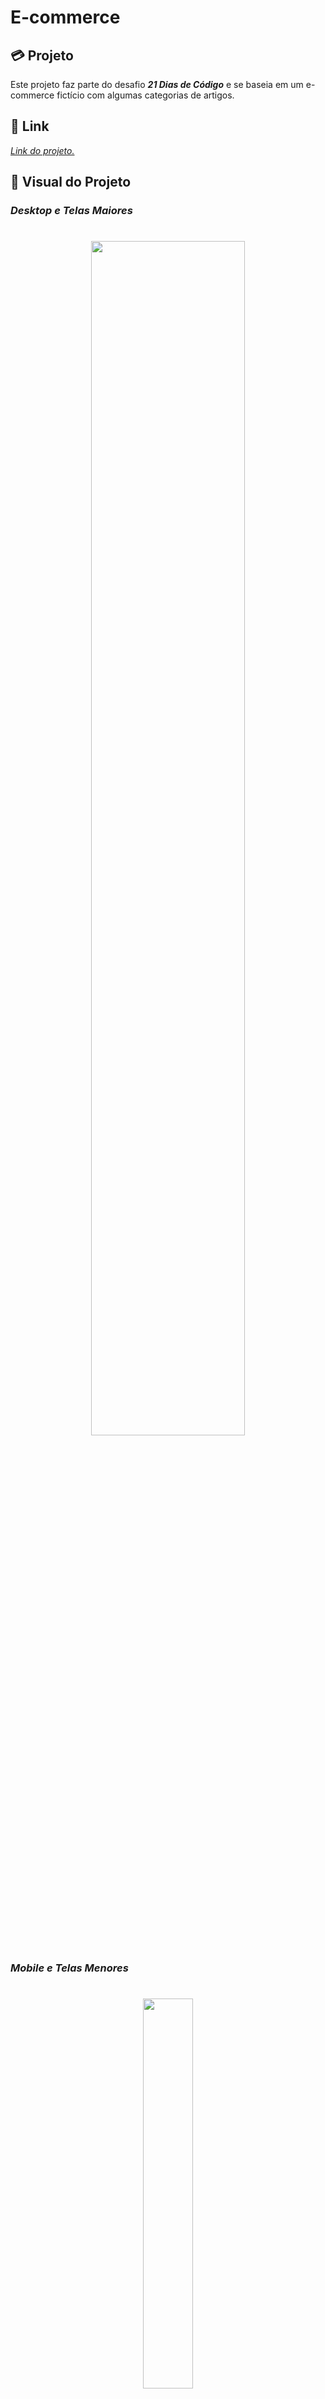 # **E-commerce**

## :credit_card: **Projeto**
Este projeto faz parte do desafio ***21 Dias de Código*** e se baseia em um e-commerce fictício com algumas categorias de artigos.

## :link: **Link**
*[Link do projeto.](https://davsilvam.github.io/21diasdecodigo/15/)*

## :art: **Visual do Projeto**
### *Desktop e Telas Maiores*

<h1 align="center">
    <img src="img/screenshot.gif" style="width: 70%;">
</h1>

### *Mobile e Telas Menores*

<h1 align="center">
    <img src="img/screenshot-small.gif" style="width: 40%;">
</h1>

## :rocket: **Funcionalidades do Projeto**
O projeto conta atualmente com:
* Links que direcionam a página até a posição da categoria;
* Responsividade;
* Animações nos cards e ao carregar a página.

## :wrench: **Tecnologias**
Tecnologias utilizadas no projeto.
* HTML;
* CSS;
* Google Fonts;
* [Pexels](https://www.pexels.com/pt-br/);
* Visual Studio Code.

## :computer: **Autor**
Feito com :purple_heart: por [David Silva](https://www.linkedin.com/in/davsilvam/).